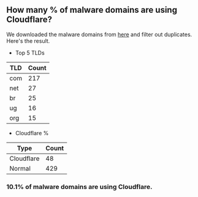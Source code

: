 ## How many % of malware domains are using Cloudflare?


We downloaded the malware domains from [here](https://urlhaus.abuse.ch) and filter out duplicates.
Here's the result.


[//]: # (start replacement)


- Top 5 TLDs

| TLD | Count |
| --- | --- |
| com | 217 |
| net | 27 |
| br | 25 |
| ug | 16 |
| org | 15 |


- Cloudflare %

| Type | Count |
| --- | --- |
| Cloudflare | 48 |
| Normal | 429 |


### 10.1% of malware domains are using Cloudflare.